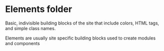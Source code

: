 Elements folder
==============================
Basic, indivisible building blocks of the site that include colors, HTML tags, and simple class names.

Elements are usually site specific building blocks used to create modules and components 